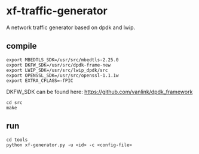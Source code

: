 # xf-traffic-generator
A network traffic generator based on dpdk and lwip.

## compile
```shell
export MBEDTLS_SDK=/usr/src/mbedtls-2.25.0
export DKFW_SDK=/usr/src/dpdk-frame-new
export LWIP_SDK=/usr/src/lwip_dpdk/src
export OPENSSL_SDK=/usr/src/openssl-1.1.1w
export EXTRA_CFLAGS=-fPIC
```
DKFW_SDK can be found here: https://github.com/vanlink/dpdk_framework

```shell
cd src
make
```

## run
```shell
cd tools
python xf-generator.py -u <id> -c <config-file>
```
